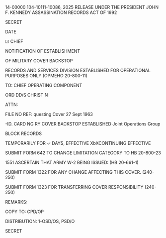 14-00000
104-10111-10086,
2025 RELEASE UNDER THE PRESIDENT JOHN F. KENNEDY ASSASSINATION RECORDS ACT OF 1992

SECRET

DATE

☑ CHIEF

NOTIFICATION OF ESTABLISHMENT

OF MILITARY COVER BACKSTOP

RECORDS AND SERVICES DIVISION
ESTABLISHED FOR OPERATIONAL PURPOSES ONLY
(OPMEHO 20-800-11)

TO: CHIEF OPERATING COMPONENT

ORD DD/S
CHRIST N

ATTN:

FILE NO
REF: questing Cover 27 Sept 1963

-ID. CARD NG
RY COVER BACKSTOP ESTABLISHED
Joint Operations Group

BLOCK RECORDS

TEMPORARILY FOR ✓ DAYS, EFFECTIVE
XbXCONTINUING EFFECTIVE

SUBMIT FORM 642 TO CHANGE LIMITATION CATEGORY TO HB 20-800-23

1551
ASCERTAIN THAT ARMY W-2 BEING ISSUED:
(HB 20-661-1)

SUBMIT FORM 1322 FOR ANY CHANGE AFFECTING THIS COVER.
(240-250)

SUBMIT FORM 1323 FOR TRANSFERRING COVER RESPONSIBILITY
(240-250)

REMARKS:

COPY TO: CPD/OP

DISTRIBUTION: 1-OSD/OS, PSD/O

SECRET

